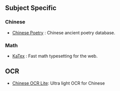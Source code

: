 ## Subject Specific

### Chinese
- [Chinese Poetry](https://github.com/chinese-poetry/chinese-poetry) : Chinese ancient poetry database. 

### Math
- [KaTex](https://github.com/KaTeX/KaTeX) : Fast math typesetting for the web.

## OCR
- [Chinese OCR Lite](https://github.com/ouyanghuiyu/chineseocr_lite): Ultra light OCR for Chinese
